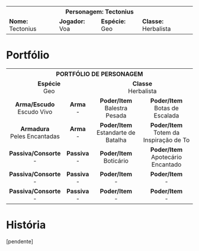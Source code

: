 <!-- TITLE: Tectonius -->
<!-- SUBTITLE: Herbalista Geo -->

<table>
  <tr>
		<th colspan="4">Personagem: Tectonius</th>
  </tr>
  <tr>
		<td><strong>Nome:</strong> Tectonius</td>
    <td><strong>Jogador:</strong> Voa</td>
    <td><strong>Espécie:</strong> Geo</td>
    <td><strong>Classe:</strong> Herbalista</td>
  </tr>
</table>

# Portfólio
<table>
  <tr>
    <th colspan="4">PORTFÓLIO DE PERSONAGEM</th>
  </tr>
  <tr>
		<td colspan="2"><center><strong>Espécie</strong> <br/ > Geo </center></td>
    <td colspan="2"><center><strong>Classe</strong>   <br/ > Herbalista </center></td>
  </tr>
  <tr>
    <td><center><strong>Arma/Escudo</strong>        <br/ > Escudo Vivo </center></td>
		<td><center><strong>Arma</strong>                     <br/ > - </center></td>
    <td><center><strong>Poder/Item</strong>            <br/ > Balestra Pesada </center></td>
    <td><center><strong>Poder/Item</strong>            <br/ > Botas de Escalada </center></td>
  </tr>
  <tr>
    <td><center><strong>Armadura</strong>              <br/ > Peles Encantadas </center></td>
		<td><center><strong>Arma</strong>                     <br/ > - </center></td>
    <td><center><strong>Poder/Item</strong>            <br/ > Estandarte de Batalha </center></td>
    <td><center><strong>Poder/Item</strong>            <br/ > Totem da Inspiração de To </center></td>
  </tr>
  <tr>
    <td><center><strong>Passiva/Consorte</strong> <br/ > - </center></td>
		<td><center><strong>Passiva</strong>                 <br/ > - </center></td>
    <td><center><strong>Poder/Item</strong>            <br/ > Boticário </center></td>
    <td><center><strong>Poder/Item</strong>            <br/ > Apotecário Encantado </center></td>
  </tr>
  <tr>
    <td><center><strong>Passiva/Consorte</strong> <br/ > - </center></td>
		<td><center><strong>Passiva</strong>                 <br/ > - </center></td>
    <td><center><strong>Poder/Item</strong>            <br/ > - </center></td>
    <td><center><strong>Poder/Item</strong>            <br/ > - </center></td>
  </tr>
  <tr>
    <td><center><strong>Passiva/Consorte</strong> <br/ > - </center></td>
		<td><center><strong>Passiva</strong>                 <br/ > - </center></td>
    <td><center><strong>Poder/Item</strong>            <br/ > - </center></td>
    <td><center><strong>Poder/Item</strong>            <br/ > - </center></td>
  </tr>
</table>

# História
[pendente]

